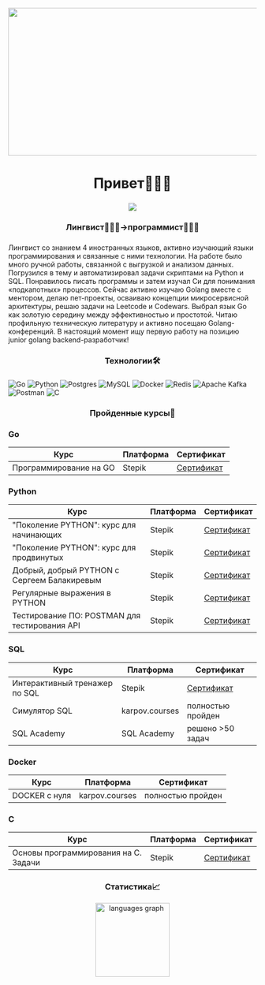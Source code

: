 
<br clear="both">

<div align="center">
  <img height="300" width="600" src="https://media0.giphy.com/media/v1.Y2lkPTc5MGI3NjExcWZweG5yNnNoM2hpMzhoMzJ2ZXVpcDJpemU0a2VscTh2bXl5d2toYyZlcD12MV9pbnRlcm5hbF9naWZfYnlfaWQmY3Q9Zw/qgQUggAC3Pfv687qPC/giphy.gif"  />
</div>

###

<h1 align="center">Привет🙋🏻‍♂️</h1>

###

<div align="center">
  <img src="https://visitor-badge.laobi.icu/badge?page_id=roidunord.roidunord&"  />
</div>

###

<h3 align="center">Лингвист👨🏻‍🏫->программист👨🏻‍💻</h3>

###

<p text-align: justify; max-width: 800px; margin: 0 auto; padding: 20px; /> Лингвист со знанием 4 иностранных языков, активно изучающий языки программирования и связанные с ними технологии. На работе было много ручной работы, связанной с выгрузкой и анализом данных. Погрузился в тему и автоматизировал задачи скриптами на Python и SQL. Понравилось писать программы и затем изучал Cи для понимания «подкапотных» процессов. Сейчас активно изучаю Golang вместе с ментором, делаю пет-проекты, осваиваю концепции микросервисной архитектуры, решаю задачи на Leetcode и Codewars. Выбрал язык Go как золотую середину между эффективностью и простотой. Читаю профильную техническую литературу и активно посещаю Golang-конференций. В настоящий момент ищу первую работу на позицию junior golang backend-разработчик!
</p>

###

<h3 align="center">Технологии🛠</h3>

###

![Go](https://img.shields.io/badge/go-%2300ADD8.svg?style=for-the-badge&logo=go&logoColor=white)
![Python](https://img.shields.io/badge/python-3670A0?style=for-the-badge&logo=python&logoColor=ffdd54)
![Postgres](https://img.shields.io/badge/postgres-%23316192.svg?style=for-the-badge&logo=postgresql&logoColor=white)
![MySQL](https://img.shields.io/badge/mysql-4479A1.svg?style=for-the-badge&logo=mysql&logoColor=white)
![Docker](https://img.shields.io/badge/docker-%230db7ed.svg?style=for-the-badge&logo=docker&logoColor=white)
![Redis](https://img.shields.io/badge/redis-%23DD0031.svg?style=for-the-badge&logo=redis&logoColor=white)
![Apache
Kafka](https://img.shields.io/badge/Apache%20Kafka-000?style=for-the-badge&logo=apachekafka)
![Postman](https://img.shields.io/badge/Postman-FF6C37?style=for-the-badge&logo=postman&logoColor=white)
![C](https://img.shields.io/badge/c-%2300599C.svg?style=for-the-badge&logo=c&logoColor=white)

###

<h3 align="center">Пройденные курсы📝</h3>

### Go
| Курс                                             | Платформа | Сертификат                                  |
|--------------------------------------------------|-----------|---------------------------------------------|
| Программирование на GO                           | Stepik    | [Сертификат](https://stepik.org/cert/2506601) |

### Python
| Курс                                             | Платформа | Сертификат                                  |
|--------------------------------------------------|-----------|---------------------------------------------|
| "Поколение PYTHON": курс для начинающих         | Stepik    | [Сертификат](https://stepik.org/cert/2082532) |
| "Поколение PYTHON": курс для продвинутых        | Stepik    | [Сертификат](https://stepik.org/cert/2114540) |
| Добрый, добрый PYTHON с Сергеем Балакиревым     | Stepik    | [Сертификат](https://stepik.org/cert/2268917) |
| Регулярные выражения в PYTHON                    | Stepik    | [Сертификат](https://stepik.org/cert/2428597) |
| Тестирование ПО: POSTMAN для тестирования API    | Stepik    | [Сертификат](https://stepik.org/cert/2147658) |

### SQL
| Курс                                             | Платформа | Сертификат                                  |
|--------------------------------------------------|-----------|---------------------------------------------|
| Интерактивный тренажер по SQL                   | Stepik    | [Сертификат](https://stepik.org/cert/2056336) |
| Симулятор SQL                                   | karpov.courses     | полностью пройден |
| SQL Academy                                     | SQL Academy    | решено >50 задач |

### Docker
| Курс                                             | Платформа | Сертификат                                  |
|--------------------------------------------------|-----------|---------------------------------------------|
| DOCKER с нуля                                   | karpov.courses | полностью пройден                       |

### C
| Курс                                             | Платформа | Сертификат                                  |
|--------------------------------------------------|-----------|---------------------------------------------|
| Основы программирования на C. Задачи             | Stepik    | [Сертификат](https://stepik.org/cert/1890304) |


###

<h3 align="center">Статистика📈</h3>

<div align="center">
  <img src="https://github-readme-stats.vercel.app/api/top-langs?username=roidunord&locale=en&hide_title=false&layout=compact&card_width=320&langs_count=5&theme=dracula&hide_border=false&order=2" height="150" alt="languages graph"  />
</div>

###
